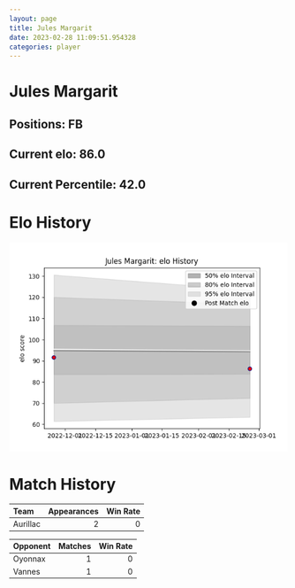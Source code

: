 ```yaml
---  
layout: page  
title: Jules Margarit  
date: 2023-02-28 11:09:51.954328  
categories: player  
---
```

# Jules Margarit

## Positions: FB

## Current elo: 86.0

## Current Percentile: 42.0

# Elo History


![elo history](history_JulesMargarit.png)
# Match History


| Team     |   Appearances |   Win Rate |
|:---------|--------------:|-----------:|
| Aurillac |             2 |          0 |

| Opponent   |   Matches |   Win Rate |
|:-----------|----------:|-----------:|
| Oyonnax    |         1 |          0 |
| Vannes     |         1 |          0 |